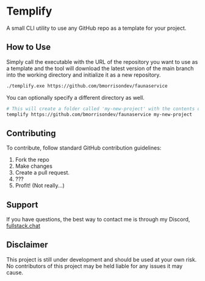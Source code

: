 # Templify

A small CLI utility to use any GitHub repo as a template for your project.

## How to Use

Simply call the executable with the URL of the repository you want to use as a template and the tool will download the latest version of the main branch into the working directory and initialize it as a new repository.

```bash
./templify.exe https://github.com/bmorrisondev/faunaservice
```

You can optionally specify a different directory as well.

```bash
# This will create a folder called 'my-new-project' with the contents of the source repo
templify https://github.com/bmorrisondev/faunaservice my-new-project
```

## Contributing

To contribute, follow standard GitHub contribution guidelines:

1. Fork the repo
2. Make changes
3. Create a pull request.
4. ???
5. Profit! (Not really...)

## Support

If you have questions, the best way to contact me is through my Discord, [fullstack.chat](https://fullstack.chat)

## Disclaimer

This project is still under development and should be used at your own risk. No contributors of this project may be held liable for any issues it may cause.


